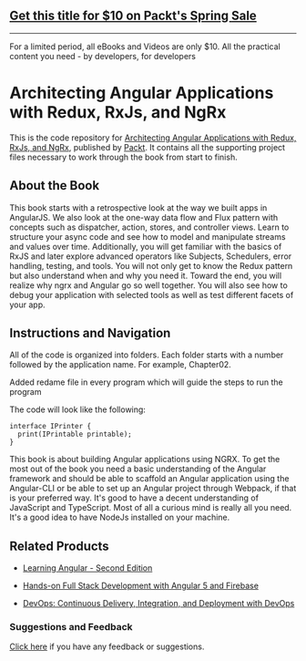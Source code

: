 ## [Get this title for $10 on Packt's Spring Sale](https://www.packt.com/B07031?utm_source=github&utm_medium=packt-github-repo&utm_campaign=spring_10_dollar_2022)
-----
For a limited period, all eBooks and Videos are only $10. All the practical content you need \- by developers, for developers

# Architecting Angular Applications with Redux, RxJs, and NgRx
This is the code repository for [Architecting Angular Applications with Redux, RxJs, and NgRx](https://www.packtpub.com/web-development/architecting-angular-applications-redux?utm_source=github&utm_medium=repository&utm_campaign=9781787122406), published by [Packt](https://www.packtpub.com/?utm_source=github). It contains all the supporting project files necessary to work through the book from start to finish.
## About the Book
This book starts with a retrospective look at the way we built apps in AngularJS. We also look at the one-way data flow and Flux pattern with concepts such as dispatcher, action, stores, and controller views. Learn to structure your async code and see how to model and manipulate streams and values over time. Additionally, you will get familiar with the basics of RxJS and later explore advanced operators like Subjects, Schedulers, error handling, testing, and tools. You will not only get to know the Redux pattern but also understand when and why you need it. Toward the end, you will realize why ngrx and Angular go so well together. You will also see how to debug your application with selected tools as well as test different facets of your app.
## Instructions and Navigation
All of the code is organized into folders. Each folder starts with a number followed by the application name. For example, Chapter02.

Added redame file in every program which will guide the steps to run the program

The code will look like the following:
```
interface IPrinter {
  print(IPrintable printable);
}
```

This book is about building Angular applications using NGRX. To get the most out of the book you need a basic understanding of the Angular framework and should be able to scaffold an Angular application using the Angular-CLI or be able to set up an Angular project through Webpack, if that is your preferred way. It's good to have a decent understanding of JavaScript and TypeScript. Most of all a curious mind is really all you need. It's a good idea to have NodeJs installed on your machine.

## Related Products
* [Learning Angular - Second Edition](https://www.packtpub.com/web-development/learning-angular-second-edition?utm_source=github&utm_medium=repository&utm_campaign=9781787124929)

* [Hands-on Full Stack Development with Angular 5 and Firebase](https://www.packtpub.com/application-development/hands-full-stack-development-angular-5-and-firebase?utm_source=github&utm_medium=repository&utm_campaign=9781788298735)

* [DevOps: Continuous Delivery, Integration, and Deployment with DevOps](https://www.packtpub.com/virtualization-and-cloud/devops-continuous-delivery-integration-and-deployment-devops?utm_source=github&utm_medium=repository&utm_campaign=9781789132991)

### Suggestions and Feedback
[Click here](https://docs.google.com/forms/d/e/1FAIpQLSe5qwunkGf6PUvzPirPDtuy1Du5Rlzew23UBp2S-P3wB-GcwQ/viewform) if you have any feedback or suggestions.
